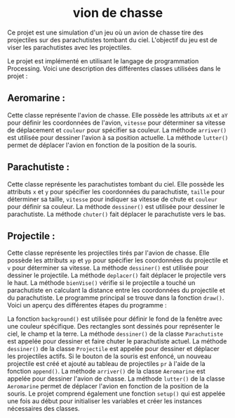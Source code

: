 <div align="center">

# vion de chasse

</div>

Ce projet est une simulation d'un jeu où un avion de chasse tire des projectiles sur des parachutistes tombant du ciel. L'objectif du jeu est de viser les parachutistes avec les projectiles.

Le projet est implémenté en utilisant le langage de programmation Processing. Voici une description des différentes classes utilisées dans le projet :

## Aeromarine :

Cette classe représente l'avion de chasse.
Elle possède les attributs `aX` et `aY` pour définir les coordonnées de l'avion, `vitesse` pour déterminer sa vitesse de déplacement et `couleur` pour spécifier sa couleur.
La méthode `arriver()` est utilisée pour dessiner l'avion à sa position actuelle.
La méthode `lutter()` permet de déplacer l'avion en fonction de la position de la souris.

## Parachutiste :

Cette classe représente les parachutistes tombant du ciel.
Elle possède les attributs `x` et `y` pour spécifier les coordonnées du parachutiste, `taille` pour déterminer sa taille, `vitesse` pour indiquer sa vitesse de chute et `couleur` pour définir sa couleur.
La méthode `dessiner()` est utilisée pour dessiner le parachutiste.
La méthode `chuter()` fait déplacer le parachutiste vers le bas.

## Projectile :

Cette classe représente les projectiles tirés par l'avion de chasse.
Elle possède les attributs `xp` et `yp` pour spécifier les coordonnées du projectile et `v` pour déterminer sa vitesse.
La méthode `dessiner()` est utilisée pour dessiner le projectile.
La méthode `deplacer()` fait déplacer le projectile vers le haut.
La méthode `bienVise()` vérifie si le projectile a touché un parachutiste en calculant la distance entre les coordonnées du projectile et du parachutiste.
Le programme principal se trouve dans la fonction `draw()`. Voici un aperçu des différentes étapes du programme :

La fonction `background()` est utilisée pour définir le fond de la fenêtre avec une couleur spécifique.
Des rectangles sont dessinés pour représenter le ciel, le champ et la terre.
La méthode `dessiner()` de la classe `Parachutiste` est appelée pour dessiner et faire chuter le parachutiste actuel.
La méthode `dessiner()` de la classe `Projectile` est appelée pour dessiner et déplacer les projectiles actifs.
Si le bouton de la souris est enfoncé, un nouveau projectile est créé et ajouté au tableau de projectiles `pr` à l'aide de la fonction `append()`.
La méthode `arriver()` de la classe `Aeromarine` est appelée pour dessiner l'avion de chasse.
La méthode `lutter()` de la classe `Aeromarine` permet de déplacer l'avion en fonction de la position de la souris.
Le projet comprend également une fonction `setup()` qui est appelée une fois au début pour initialiser les variables et créer les instances nécessaires des classes.
